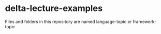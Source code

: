 # delta-lecture-examples

Files and folders in this repository are named language-topic or framework-topic
